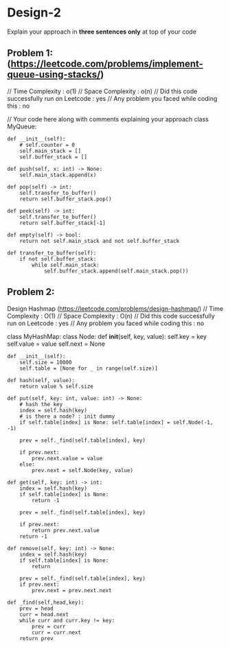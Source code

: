 # Design-2

Explain your approach in **three sentences only** at top of your code


## Problem 1: (https://leetcode.com/problems/implement-queue-using-stacks/)

// Time Complexity : o(1)
// Space Complexity : o(n)
// Did this code successfully run on Leetcode : yes
// Any problem you faced while coding this : no


// Your code here along with comments explaining your approach
class MyQueue:

    def __init__(self):
        # self.counter = 0
        self.main_stack = []
        self.buffer_stack = []

    def push(self, x: int) -> None:
        self.main_stack.append(x)

    def pop(self) -> int:
        self.transfer_to_buffer()
        return self.buffer_stack.pop()

    def peek(self) -> int:
        self.transfer_to_buffer()
        return self.buffer_stack[-1]

    def empty(self) -> bool:
        return not self.main_stack and not self.buffer_stack

    def transfer_to_buffer(self):
        if not self.buffer_stack:
            while self.main_stack:
                self.buffer_stack.append(self.main_stack.pop())


## Problem 2:
Design Hashmap (https://leetcode.com/problems/design-hashmap/)
// Time Complexity : O(1)
// Space Complexity : O(n)
// Did this code successfully run on Leetcode : yes
// Any problem you faced while coding this : no


class MyHashMap:
    class Node: 
        def __init__(self, key, value):
            self.key = key
            self.value = value
            self.next = None

    def __init__(self):
        self.size = 10000
        self.table = [None for _ in range(self.size)]

    def hash(self, value):
        return value % self.size   

    def put(self, key: int, value: int) -> None:
        # hash the key
        index = self.hash(key)
        # is there a node? : init dummy 
        if self.table[index] is None: self.table[index] = self.Node(-1, -1)

        prev = self._find(self.table[index], key)

        if prev.next: 
            prev.next.value = value
        else:
            prev.next = self.Node(key, value)
        
    def get(self, key: int) -> int:
        index = self.hash(key)
        if self.table[index] is None: 
            return -1
        
        prev = self._find(self.table[index], key)

        if prev.next: 
            return prev.next.value
        return -1

    def remove(self, key: int) -> None:
        index = self.hash(key)
        if self.table[index] is None: 
            return
        
        prev = self._find(self.table[index], key)
        if prev.next:
            prev.next = prev.next.next

    def _find(self,head,key):
        prev = head
        curr = head.next
        while curr and curr.key != key:
            prev = curr
            curr = curr.next
        return prev




